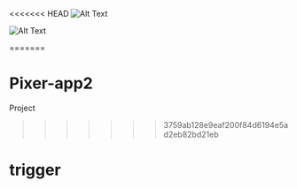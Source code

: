 <<<<<<< HEAD
![Alt Text](./images/Screenshot%202025-05-24%20at%2021.05.33.png)


![Alt Text](./images/pic.png)

=======
# Pixer-app2
Project 
>>>>>>> 3759ab128e9eaf200f84d6194e5ad2eb82bd21eb
# trigger
